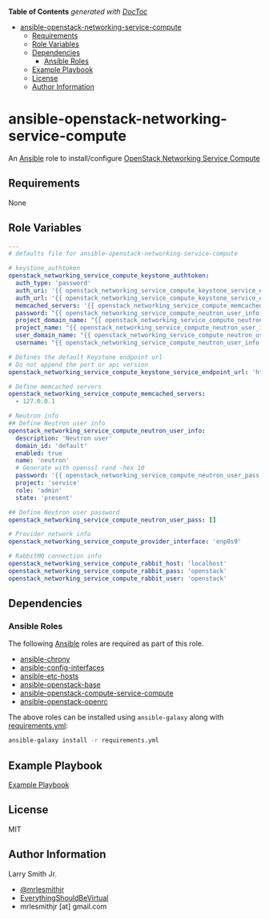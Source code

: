 <!-- START doctoc generated TOC please keep comment here to allow auto update -->
<!-- DON'T EDIT THIS SECTION, INSTEAD RE-RUN doctoc TO UPDATE -->
**Table of Contents**  *generated with [DocToc](https://github.com/thlorenz/doctoc)*

- [ansible-openstack-networking-service-compute](#ansible-openstack-networking-service-compute)
  - [Requirements](#requirements)
  - [Role Variables](#role-variables)
  - [Dependencies](#dependencies)
    - [Ansible Roles](#ansible-roles)
  - [Example Playbook](#example-playbook)
  - [License](#license)
  - [Author Information](#author-information)

<!-- END doctoc generated TOC please keep comment here to allow auto update -->

# ansible-openstack-networking-service-compute

An [Ansible](https://www.ansible.com) role to install/configure
[OpenStack Networking Service Compute](https://docs.openstack.org/ocata/install-guide-ubuntu/neutron-compute-install.html)

## Requirements

None

## Role Variables

```yaml
---
# defaults file for ansible-openstack-networking-service-compute

# keystone_authtoken
openstack_networking_service_compute_keystone_authtoken:
  auth_type: 'password'
  auth_uri: '{{ openstack_networking_service_compute_keystone_service_endpoint_url }}:5000'
  auth_url: '{{ openstack_networking_service_compute_keystone_service_endpoint_url }}:35357'
  memcached_servers: '{{ openstack_networking_service_compute_memcached_servers }}'
  password: "{{ openstack_networking_service_compute_neutron_user_info['password'] }}"
  project_domain_name: "{{ openstack_networking_service_compute_neutron_user_info['domain_id'] }}"
  project_name: "{{ openstack_networking_service_compute_neutron_user_info['project'] }}"
  user_domain_name: "{{ openstack_networking_service_compute_neutron_user_info['domain_id'] }}"
  username: "{{ openstack_networking_service_compute_neutron_user_info['name'] }}"

# Defines the default Keystone endpoint url
# Do not append the port or api version
openstack_networking_service_compute_keystone_service_endpoint_url: 'http://{{ inventory_hostname }}'

# Define memcached servers
openstack_networking_service_compute_memcached_servers:
  - 127.0.0.1

# Neutron info
## Define Neutron user info
openstack_networking_service_compute_neutron_user_info:
  description: 'Neutron user'
  domain_id: 'default'
  enabled: true
  name: 'neutron'
  # Generate with openssl rand -hex 10
  password: '{{ openstack_networking_service_compute_neutron_user_pass }}'
  project: 'service'
  role: 'admin'
  state: 'present'

## Define Neutron user password
openstack_networking_service_compute_neutron_user_pass: []

# Provider network info
openstack_networking_service_compute_provider_interface: 'enp0s9'

# RabbitMQ connection info
openstack_networking_service_compute_rabbit_host: 'localhost'
openstack_networking_service_compute_rabbit_pass: 'openstack'
openstack_networking_service_compute_rabbit_user: 'openstack'
```

## Dependencies

### Ansible Roles

The following [Ansible](https://www.ansible.com) roles are required as part of
this role.

-   [ansible-chrony](https://github.com/mrlesmithjr/ansible-chrony)
-   [ansible-config-interfaces](https://github.com/mrlesmithjr/ansible-config-interfaces)
-   [ansible-etc-hosts](https://github.com/mrlesmithjr/ansible-etc-hosts)
-   [ansible-openstack-base](https://github.com/mrlesmithjr/ansible-openstack-base)
-   [ansible-openstack-compute-service-compute](https://github.com/mrlesmithjr/ansible-openstack-compute-service-compute)
-   [ansible-openstack-openrc](https://github.com/mrlesmithjr/ansible-openstack-openrc)

The above roles can be installed using `ansible-galaxy` along with [requirements.yml](./requirements.yml):

```bash
ansible-galaxy install -r requirements.yml
```

## Example Playbook

[Example Playbook](./playbook.yml)

## License

MIT

## Author Information

Larry Smith Jr.

-   [@mrlesmithjr](https://www.twitter.com/mrlesmithjr)
-   [EverythingShouldBeVirtual](http://www.everythingshouldbevirtual.com)
-   mrlesmithjr [at] gmail.com
